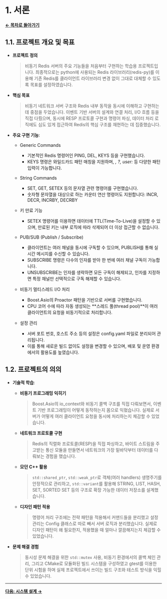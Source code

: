# 1. 서론

[**&#8592; 목차로 돌아가기**](./00_README.md)

## 1.1. 프로젝트 개요 및 목표

-   **프로젝트 정의** 
    > 비동기 Redis 서버의 주요 기능들을 처음부터 구현하는 학습용 프로젝트입니다. 최종적으로는 python에 사용되는 Redis 라이브러리(redis-py)를 이용해 기존 Redis를 클라이언트 라이브러리 변경 없이 그대로 대체할 수 있도록 목표를 설정하였습니다.

-   **핵심 목표**
    > 비동기 네트워크 서버 구조와 Redis 내부 동작을 동시에 이해하고 구현하는 데 중점을 두었습니다. 이벤트 기반 서버의 설계와 연결 처리, I/O 흐름 등을 직접 다뤘으며, 동시에 RESP 프로토콜 구현과 명령어 파싱, 데이터 처리 로직에도 심도 있게 접근하여 Redis의 핵심 구조를 재현하는 데 집중했습니다.

-   **주요 구현 기능**:
    - Generic Commands
        - 기본적인 Redis 명령어인 PING, DEL, KEYS 등을 구현했습니다.   
        - KEYS 명령은 와일드카드 패턴 매칭을 지원하며, *, ?, user:* 등 다양한 패턴 입력이 가능합니다.

    - String Commands
        - SET, GET, SETEX 등의 문자열 관련 명령어를 구현했습니다.
        - 숫자형 문자열을 대상으로 하는 카운터 연산 명령어도 지원합니다: INCR, DECR, INCRBY, DECRBY

    - 키 만료 기능
        - SETEX 명령어를 이용하면 데이터에 TTL(Time-To-Live)을 설정할 수 있으며, 만료된 키는 내부 로직에 따라 삭제되어 더 이상 접근할 수 없습니다.
    
    - PUB/SUB (Publish / Subscribe)
        - 클라이언트는 여러 채널을 동시에 구독할 수 있으며, PUBLISH를 통해 실시간 메시지를 수신할 수 있습니다.
        - SUBSCRIBE 명령은 다수의 인자를 받아 한 번에 여러 채널 구독이 가능합니다.
        - UNSUBSCRIBE는 인자를 생략하면 모든 구독이 해제되고, 인자를 지정하면 특정 채널만 선택적으로 구독 해제할 수 있습니다.

    - 비동기 멀티스레드 I/O 처리
        - Boost.Asio의 Proactor 패턴을 기반으로 서버를 구현했습니다.
        - CPU 코어 수에 따라 자동 생성되는 **스레드 풀(thread pool)**이 여러 클라이언트의 요청을 비동기적으로 처리합니다.

    - 설정 관리
        - 서버 포트 번호, 호스트 주소 등의 설정은 config.yaml 파일로 분리되어 관리됩니다.
        - 이를 통해 새로운 빌드 없이도 설정을 변경할 수 있으며, 배포 및 운영 환경에서의 활용도를 높였습니다.

## 1.2. 프로젝트의 의의

-   **기술적 학습**:
    -   **비동기 프로그래밍 익히기**
        > Boost.Asio의 io_context와 비동기 콜백 구조를 직접 다뤄보면서, 이벤트 기반 프로그래밍이 어떻게 동작하는지 몸으로 익혔습니다. 실제로 서버가 어떻게 여러 클라이언트 요청을 동시에 처리하는지 체감할 수 있었습니다.
    -   **네트워크 프로토콜 구현**
        > Redis의 직렬화 프로토콜(RESP)을 직접 파싱하고, 바이트 스트림을 주고받는 통신 모듈을 만들면서 네트워크의 가장 밑바닥부터 데이터를 다뤄보는 경험을 했습니다.
    -   **모던 C++ 활용**
        > `std::shared_ptr`, `std::weak_ptr`로 객체(여러 handlers) 생명주기를 안정적으로 관리하고, `std::variant`를 활용해 STRING, LIST, HASH, SET, SORTED SET 등의 구조로 확장 가능한 데이터 저장소를 설계했습니다.
    -   **디자인 패턴 적용**
        > 명령어 처리 구조에는 전략 패턴을 적용해서 커맨드들을 분리했고 설정 관리는 Config 클래스로 따로 빼서 서버 로직과 분리했습니다. 실제로 디자인 패턴이 왜 필요한지, 적용했을 때 얼마나 깔끔해지는지 체감할 수 있었습니다.

-   **문제 해결 경험**
    > 동시성 문제 해결을 위한 `std::mutex` 사용, 비동기 환경에서의 콜백 체인 관리, 그리고 CMake로 모듈화된 빌드 시스템을 구성하였고 gtest를 이용한 단위 시험을 하며 실제 프로젝트에서 쓰이는 빌드 구조와 테스트 방식을 익힐 수 있었습니다.

---
[**다음: 시스템 설계 &#8594;**](./02_System_Design.md)
